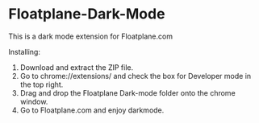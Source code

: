 # Floatplane-Dark-Mode
This is a dark mode extension for Floatplane.com

Installing:
  1. Download and extract the ZIP file.
  2. Go to chrome://extensions/ and check the box for Developer mode in the top right.
  3. Drag and drop the Floatplane Dark-mode folder onto the chrome window.
  4. Go to Floatplane.com and enjoy darkmode.
